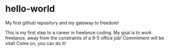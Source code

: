 # hello-world
My first github repository and my gateway to freedom!

This is my first step to a career in freelance coding. My goal is to work freelance, away from the constraints of a 9-5 office job! Commitment will be vital! Come on, you can do it!
